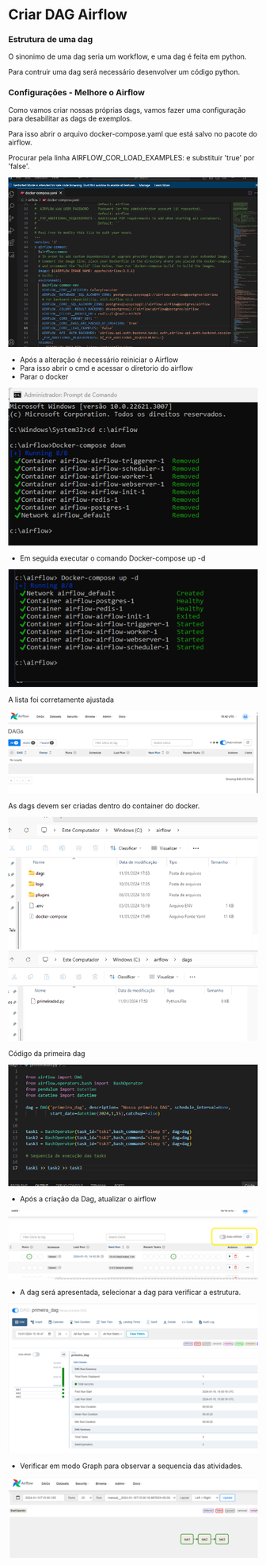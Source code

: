 # Criar DAG Airflow

### Estrutura de uma dag

O sinonimo de uma dag seria um workflow, e uma dag é feita em python.

Para contruir uma dag será necessário desenvolver um código python.

### Configurações - Melhore o Airflow

Como vamos criar nossas próprias dags, vamos fazer uma configuração para desabilitar as dags de exemplos.

Para isso abrir o arquivo docker-compose.yaml que está salvo no pacote do airflow.

Procurar pela linha AIRFLOW_COR_LOAD_EXAMPLES: e substituir 'true' por 'false'.

<img src="https://github.com/JosiTubaroski/Criar_DAG_Airflow/blob/main/img/Suibstituir_Load_Example.png">

- Após a alteração é necessário reiniciar o Airflow
- Para isso abrir o cmd e acessar o diretorio do airflow
- Parar o docker

<img src="https://github.com/JosiTubaroski/Criar_DAG_Airflow/blob/main/img/Docker_Down.png">

- Em seguida executar o comando Docker-compose up -d


<img src="https://github.com/JosiTubaroski/Criar_DAG_Airflow/blob/main/img/Docker_UP.png">

A lista foi corretamente ajustada

<img src="https://github.com/JosiTubaroski/Criar_DAG_Airflow/blob/main/img/Lista_Dags.png">

As dags devem ser criadas dentro do container do docker.

<img src="https://github.com/JosiTubaroski/Criar_DAG_Airflow/blob/main/img/Docker_Airflow.png">

<img src="https://github.com/JosiTubaroski/Criar_DAG_Airflow/blob/main/img/PrimeiraDag.png">

Código da primeira dag

<img src="https://github.com/JosiTubaroski/Criar_DAG_Airflow/blob/main/img/Primeira_Dag_Codigo.png">

- Após a criação da Dag, atualizar o airflow

<img src="https://github.com/JosiTubaroski/Criar_DAG_Airflow/blob/main/img/Atualizar_Airflow.png">

- A dag será apresentada, selecionar a dag para verificar a estrutura.

<img src="https://github.com/JosiTubaroski/Criar_DAG_Airflow/blob/main/img/Apresentacao_Dag.png">

- Verificar em modo Graph para observar a sequencia das atividades.

<img src="https://github.com/JosiTubaroski/Criar_DAG_Airflow/blob/main/img/sequencia_tasks.png">

  





